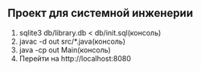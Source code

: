 ## Проект для системной инженерии

1. sqlite3 db/library.db < db/init.sql(консоль)
2. javac -d out src/*.java(консоль)
3. java -cp out Main(консоль)
4. Перейти на http://localhost:8080